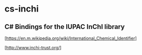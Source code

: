 cs-inchi
========

## C# Bindings for the IUPAC InChI library

[https://en.m.wikipedia.org/wiki/International_Chemical_Identifier]

[http://www.inchi-trust.org/]

